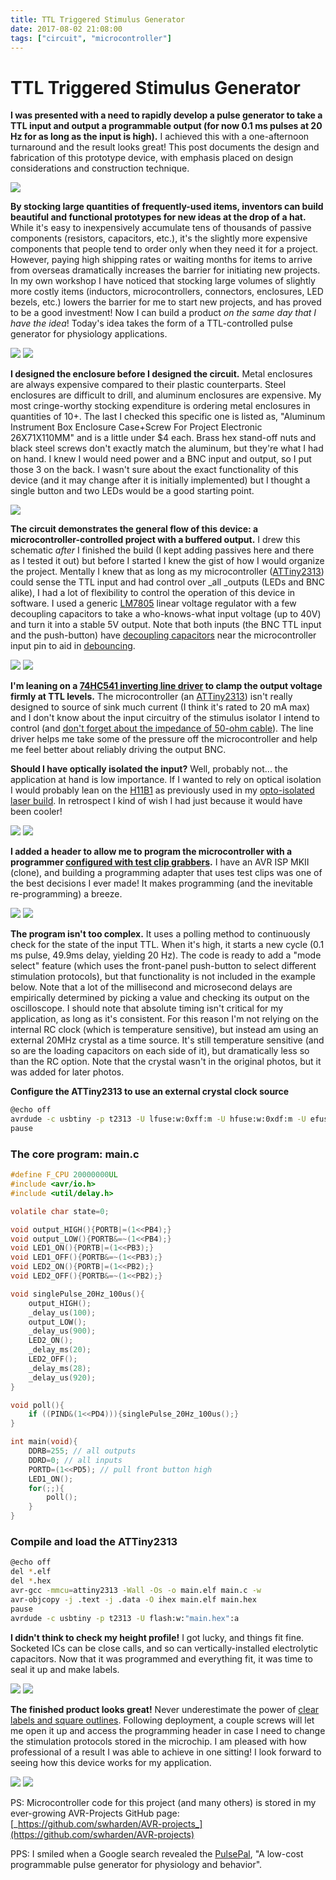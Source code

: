 ```yaml
---
title: TTL Triggered Stimulus Generator
date: 2017-08-02 21:08:00
tags: ["circuit", "microcontroller"]
---
```


# TTL Triggered Stimulus Generator

__I was presented with a need to rapidly develop a pulse generator to take a TTL input and output a programmable output (for now 0.1 ms pulses at 20 Hz for as long as the input is high).__ I achieved this with a one-afternoon turnaround and the result looks great! This post documents the design and fabrication of this prototype device, with emphasis placed on design considerations and construction technique. 

<div class="text-center img-border">

![](https://swharden.com/static/2017/08/02/pics-10017.jpg)

</div>

**By stocking large quantities of frequently-used items, inventors can build beautiful and functional prototypes for new ideas at the drop of a hat.** While it's easy to inexpensively accumulate tens of thousands of passive components (resistors, capacitors, etc.), it's the slightly more expensive components that people tend to order only when they need it for a project. However, paying high shipping rates or waiting months for items to arrive from overseas dramatically increases the barrier for initiating new projects. In my own workshop I have noticed that stocking large volumes of slightly more costly items (inductors, microcontrollers, connectors, enclosures, LED bezels, etc.) lowers the barrier for me to start new projects, and has proved to be a good investment! Now I can build a product _on the same day that I have the idea_! Today's idea takes the form of a TTL-controlled pulse generator for physiology applications.

<div class="text-center img-border">

![](https://swharden.com/static/2017/08/02/pics-10000.jpg)
![](https://swharden.com/static/2017/08/02/pics-10001.jpg)

</div>

__I designed the enclosure before I designed the circuit.__ Metal enclosures are always expensive compared to their plastic counterparts. Steel enclosures are difficult to drill, and aluminum enclosures are expensive. My most cringe-worthy stocking expenditure is ordering metal enclosures in quantities of 10+. The last I checked this specific one is listed as, "Aluminum Instrument Box Enclosure Case+Screw For Project Electronic 26X71X110MM" and is a little under $4 each. Brass hex stand-off nuts and black steel screws don't exactly match the aluminum, but they're what I had on hand. I knew I would need power and a BNC input and output, so I put those 3 on the back. I wasn't sure about the exact functionality of this device (and it may change after it is initially implemented) but I thought a single button and two LEDs would be a good starting point.

<div class="text-center img-border">

![](https://swharden.com/static/2017/08/02/schem.jpg)

</div>

__The circuit demonstrates the general flow of this device: a microcontroller-controlled project with a buffered output.__ I drew this schematic _after_ I finished the build (I kept adding passives here and there as I tested it out) but before I started I knew the gist of how I would organize the project. Mentally I knew that as long as my microcontroller ([ATTiny2313](http://www.atmel.com/Images/Atmel-2543-AVR-ATtiny2313_Datasheet.pdf)) could sense the TTL input and had control over _all _outputs (LEDs and BNC alike), I had a lot of flexibility to control the operation of this device in software. I used a generic [LM7805](http://ee-classes.usc.edu/ee459/library/datasheets/LM7805.pdf) linear voltage regulator with a few decoupling capacitors to take a who-knows-what input voltage (up to 40V) and turn it into a stable 5V output. Note that both inputs (the BNC TTL input and the push-button) have [decoupling capacitors](https://en.wikipedia.org/wiki/Decoupling_capacitor) near the microcontroller input pin to aid in [debouncing](http://www.labbookpages.co.uk/electronics/debounce.html).

<div class="text-center img-border">

![](https://swharden.com/static/2017/08/02/pics-10004.jpg)
![](https://swharden.com/static/2017/08/02/pics-10003.jpg)

</div>

__I'm leaning on a [74HC541 inverting line driver](http://www.ti.com/lit/ds/symlink/cd74hct540.pdf) to clamp the output voltage firmly at TTL levels.__ The microcontroller (an [ATTiny2313](http://www.atmel.com/Images/Atmel-2543-AVR-ATtiny2313_Datasheet.pdf)) isn't really designed to source of sink much current (I think it's rated to 20 mA max) and I don't know about the input circuitry of the stimulus isolator I intend to control (and [don't forget about the impedance of 50-ohm cable](http://www.electronics-tutorials.ws/inductor/ac-inductors.html)). The line driver helps me take some of the pressure off the microcontroller and help me feel better about reliably driving the output BNC.

__Should I have optically isolated the input?__ Well, probably not... the application at hand is low importance. If I wanted to rely on optical isolation I would probably lean on the [H11B1](https://www.vishay.com/docs/83609/h11b1.pdf) as previously used in my [opto-isolated laser build](https://www.swharden.com/wp/2016-07-28-opto-isolated-laser-controller-build/). In retrospect I kind of wish I had just because it would have been cooler!

<div class="text-center img-border">

![](https://swharden.com/static/2017/08/02/pics-10008.jpg)
![](https://swharden.com/static/2017/08/02/pics-10007.jpg)

</div>

__I added a header to allow me to program the microcontroller with a programmer [configured with test clip grabbers](https://www.ebay.com/sch/i.html?_nkw=test+clip+grabber).__ I have an AVR ISP MKII (clone), and building a programming adapter that uses test clips was one of the best decisions I ever made! It makes programming (and the inevitable re-programming) a breeze.

<div class="text-center img-border">

![](https://swharden.com/static/2017/08/02/pics-10010.jpg)
![](https://swharden.com/static/2017/08/02/pics-10009.jpg)

</div>

__The program isn't too complex.__ It uses a polling method to continuously check for the state of the input TTL. When it's high, it starts a new cycle (0.1 ms pulse, 49.9ms delay, yielding 20 Hz). The code is ready to add a "mode select" feature (which uses the front-panel push-button to select different stimulation protocols), but that functionality is not included in the example below. Note that a lot of the millisecond and microsecond delays are empirically determined by picking a value and checking its output on the oscilloscope. I should note that absolute timing isn't critical for my application, as long as it's consistent. For this reason I'm not relying on the internal RC clock (which is temperature sensitive), but instead am using an external 20MHz crystal as a time source. It's still temperature sensitive (and so are the loading capacitors on each side of it), but dramatically less so than the RC option. Note that the crystal wasn't in the original photos, but it was added for later photos.

__Configure the ATTiny2313 to use an external crystal clock source__

```bash
@echo off
avrdude -c usbtiny -p t2313 -U lfuse:w:0xff:m -U hfuse:w:0xdf:m -U efuse:w:0xff:m
pause
```

### The core program: main.c

```c
#define F_CPU 20000000UL
#include <avr/io.h>
#include <util/delay.h>

volatile char state=0;

void output_HIGH(){PORTB|=(1<<PB4);}
void output_LOW(){PORTB&=~(1<<PB4);}
void LED1_ON(){PORTB|=(1<<PB3);}
void LED1_OFF(){PORTB&=~(1<<PB3);}
void LED2_ON(){PORTB|=(1<<PB2);}
void LED2_OFF(){PORTB&=~(1<<PB2);}

void singlePulse_20Hz_100us(){
    output_HIGH();
    _delay_us(100);
    output_LOW();
    _delay_us(900);
    LED2_ON();
    _delay_ms(20);
    LED2_OFF();
    _delay_ms(28);
    _delay_us(920);
}

void poll(){
    if ((PIND&(1<<PD4))){singlePulse_20Hz_100us();}
}

int main(void){
    DDRB=255; // all outputs
    DDRD=0; // all inputs
    PORTD=(1<<PD5); // pull front button high
    LED1_ON();
    for(;;){
        poll();
    }
}
```

### Compile and load the ATTiny2313

```bash
@echo off
del *.elf
del *.hex
avr-gcc -mmcu=attiny2313 -Wall -Os -o main.elf main.c -w
avr-objcopy -j .text -j .data -O ihex main.elf main.hex
pause
avrdude -c usbtiny -p t2313 -U flash:w:"main.hex":a
```

__I didn't think to check my height profile!__ I got lucky, and things fit fine. Socketed ICs can be close calls, and so can vertically-installed electrolytic capacitors. Now that it was programmed and everything fit, it was time to seal it up and make labels.

<div class="text-center img-border">

![](https://swharden.com/static/2017/08/02/pics-10014.jpg)
![](https://swharden.com/static/2017/08/02/pics-10015.jpg)

</div>

__The finished product looks great!__ Never underestimate the power of [clear labels and square outlines](http://www.qsl.net/pa2ohh/tlabels.htm). Following deployment, a couple screws will let me open it up and access the programming header in case I need to change the stimulation protocols stored in the microchip. I am pleased with how professional of a result I was able to achieve in one sitting! I look forward to seeing how this device works for my application.

<div class="text-center img-border">

![](https://swharden.com/static/2017/08/02/pics-10017.jpg)
![](https://swharden.com/static/2017/08/02/pics-10018.jpg)

</div>

PS: Microcontroller code for this project (and many others) is stored in my ever-growing AVR-Projects GitHub page: [_https://github.com/swharden/AVR-projects_](https://github.com/swharden/AVR-projects)

PPS: I smiled when a Google search revealed the [PulsePal](https://www.ncbi.nlm.nih.gov/pmc/articles/PMC4263096/pdf/fneng-07-00043.pdf), "A low-cost programmable pulse generator for physiology and behavior".